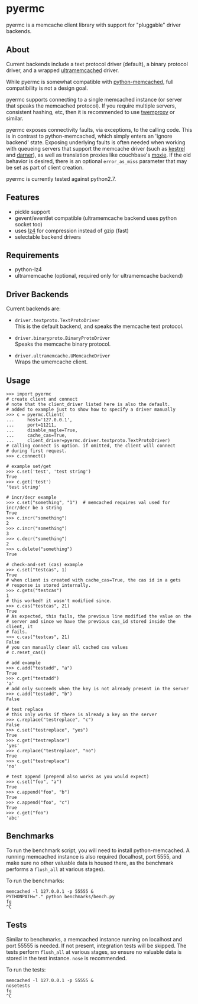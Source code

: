 pyermc
======

pyermc is a memcache client library with support for "pluggable" driver
backends.

## About

Current backends include a text protocol driver (default), a binary protocol
driver, and a wrapped [ultramemcached][1] driver.

While pyermc is somewhat compatible with [python-memcached][2], full
compatibility is not a design goal.

pyermc supports connecting to a single memcached instance (or server that
speaks the memcached protocol). If you require multiple servers, consistent
hashing, etc, then it is recommended to use [twemproxy][4] or similar.

pyermc exposes connectivity faults, via exceptions, to the calling code. This
is in contrast to python-memcached, which simply enters an 'ignore backend'
state. Exposing underlying faults is often needed when working with queueing
servers that support the memcache driver (such as [kestrel][5] and
[darner][6]), as well as translation proxies like couchbase's [moxie][7]. If
the old behavior is desired, there is an optional `error_as_miss` parameter
that may be set as part of client creation.

pyermc is currently tested against python2.7.

## Features

*   pickle support
*   gevent/eventlet compatible (ultramemcache backend uses python socket too)
*   uses [lz4][3] for compression instead of gzip (fast)
*   selectable backend drivers

## Requirements

*   python-lz4
*   ultramemcache (optional, required only for ultramemcache backend)

## Driver Backends

Current backends are:

*   `driver.textproto.TextProtoDriver`  
    This is the default backend, and speaks the memcache text protocol.

*   `driver.binaryproto.BinaryProtoDriver`  
    Speaks the memcache binary protocol.


*   `driver.ultramemcache.UMemcacheDriver`  
    Wraps the umemcache client.

## Usage

    >>> import pyermc
    # create client and connect
    # note that the client_driver listed here is also the default.
    # added to example just to show how to specify a driver manually
    >>> c = pyermc.Client(
    ...     host='127.0.0.1',
    ...     port=11211,
    ...     disable_nagle=True,
    ...     cache_cas=True,
    ...     client_driver=pyermc.driver.textproto.TextProtoDriver)
    # calling connect is option. if omitted, the client will connect
    # during first request.
    >>> c.connect()

    # example set/get
    >>> c.set('test', 'test string')
    True
    >>> c.get('test')
    'test string'

    # incr/decr example
    >>> c.set("something", "1")  # memcached requires val used for incr/decr be a string
    True
    >>> c.incr("something")
    2
    >>> c.incr("something")
    3
    >>> c.decr("something")
    2
    >>> c.delete("something")
    True

    # check-and-set (cas) example
    >>> c.set("testcas", 1)
    True
    # when client is created with cache_cas=True, the cas id in a gets
    # response is stored internally.
    >>> c.gets("testcas")
    1
    # this worked! it wasn't modified since.
    >>> c.cas("testcas", 21)
    True
    # As expected, this fails, the previous line modified the value on the
    # server and since we have the previous cas_id stored inside the client, it
    # fails.
    >>> c.cas("testcas", 21)
    False
    # you can manually clear all cached cas values
    # c.reset_cas()

    # add example
    >>> c.add("testadd", "a")
    True
    >>> c.get("testadd")
    'a'
    # add only succeeds when the key is not already present in the server
    >>> c.add("testadd", "b")
    False

    # test replace
    # this only works if there is already a key on the server
    >>> c.replace("testreplace", "c")
    False
    >>> c.set("testreplace", "yes")
    True
    >>> c.get("testreplace")
    'yes'
    >>> c.replace("testreplace", "no")
    True
    >>> c.get("testreplace")
    'no'

    # test append (prepend also works as you would expect)
    >>> c.set("foo", "a")
    True
    >>> c.append("foo", "b")
    True
    >>> c.append("foo", "c")
    True
    >>> c.get("foo")
    'abc'


## Benchmarks

To run the benchmark script, you will need to install python-memcached. A
running memcached instance is also required (localhost, port 5555, and make
sure no other valuable data is housed there, as the benchmark performs a
`flush_all` at various stages).

To run the benchmarks:

    memcached -l 127.0.0.1 -p 55555 &
    PYTHONPATH="." python benchmarks/bench.py
    fg
    ^C

## Tests

Similar to benchmarks, a memcached instance running on localhost and port 55555
is needed. If not present, integration tests will be skipped. The tests perform
`flush_all` at various stages, so ensure no valuable data is stored in the test
instance. `nose` is recommended.

To run the tests:

    memcached -l 127.0.0.1 -p 55555 &
    nosetests
    fg
    ^C

[1]: https://github.com/esnme/ultramemcache
[2]: http://www.tummy.com/Community/software/python-memcached/
[3]: https://github.com/steeve/python-lz4
[4]: https://github.com/twitter/twemproxy
[5]: robey.github.com/kestrel/
[6]: https://github.com/wavii/darner
[7]: https://github.com/couchbase/moxi
